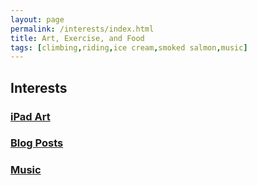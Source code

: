 ```yaml
---
layout: page
permalink: /interests/index.html
title: Art, Exercise, and Food
tags: [climbing,riding,ice cream,smoked salmon,music]
---
```


## Interests

### [iPad Art](http://uckarl.github.io/interests/ipadart)

### [Blog Posts](http://uckarl.github.io/interests/shortstories)

### [Music](http://uckarl.github.io/interests/music)
